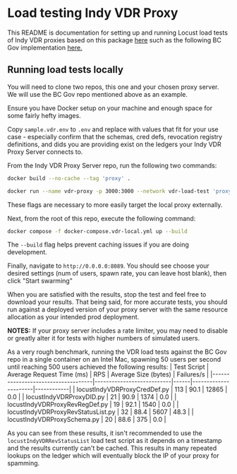 # Load testing Indy VDR Proxy

This README is documentation for setting up and running Locust load tests of Indy VDR proxies based on this package [here](https://github.com/2060-io/credo-ts-indy-vdr-proxy/tree/main/packages/server) such as the following BC Gov implementation [here.](https://github.com/bcgov/indy-vdr-proxy-server)

## Running load tests locally

You will need to clone two repos, this one and your chosen proxy server. We will use the BC Gov repo mentioned above as an example.

Ensure you have Docker setup on your machine and enough space for some fairly hefty images. 

Copy `sample.vdr.env` to `.env` and replace with values that fit for your use case - especially confirm that the schemas, cred defs, revocation registry definitions, and dids you are providing exist on the ledgers your Indy VDR Proxy Server connects to.

From the Indy VDR Proxy Server repo, run the following two commands:

```sh
docker build --no-cache --tag 'proxy' .
```
```sh
docker run --name vdr-proxy -p 3000:3000 --network vdr-load-test 'proxy'
```
These flags are necessary to more easily target the local proxy externally.

Next, from the root of this repo, execute the following command:
```sh
docker compose -f docker-compose.vdr-local.yml up --build
```

The `--build` flag helps prevent caching issues if you are doing development.

Finally, navigate to `http://0.0.0.0:8089`. You should see  choose your desired settings (num of users, spawn rate, you can leave host blank), then click "Start swarming"

When you are satisfied with the results, stop the test and feel free to download your results. That being said, for more accurate tests, you should run against a deployed version of your proxy server with the same resource allocation as your intended prod deployment.

**NOTES:**
If your proxy server includes a rate limiter, you may need to disable or greatly alter it for tests with higher numbers of simulated users.

As a very rough benchmark, running the VDR load tests against the BC Gov repo in a single container on an Intel Mac, spawning 50 users per second until reaching 500 users achieved the following results:
| Test Script                        | Average Request Time (ms) | RPS  | Average Size (bytes) | Failures/s |
|------------------------------------|---------------------------|------|----------------------|------------|
| locustIndyVDRProxyCredDef.py       | 113                       | 90.1 | 12865                | 0.0        |
| locustIndyVDRProxyDID.py           | 21                        | 90.9 | 1374                 | 0.0        |
| locustIndyVDRProxyRevRegDef.py     | 19                        | 92.1 | 1540                 | 0.0        |
| locustIndyVDRProxyRevStatusList.py | 32                        | 88.4 | 5607                 | 48.3       |
| locustIndyVDRProxySchema.py        | 20                        | 88.6 | 375                  | 0.0        |

As you can see from these results, it isn't recommended to use the `locustIndyVDRRevStatusList` load test script as it depends on a timestamp and the results currently can't be cached. This results in many repeated lookups on the ledger which will eventually block the IP of your proxy for spamming.